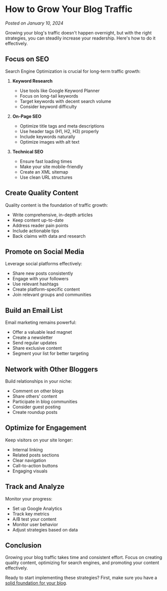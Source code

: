 # How to Grow Your Blog Traffic

_Posted on January 10, 2024_

Growing your blog's traffic doesn't happen overnight, but with the right strategies, you can steadily increase your readership. Here's how to do it effectively.

## Focus on SEO

Search Engine Optimization is crucial for long-term traffic growth:

1. **Keyword Research**
   - Use tools like Google Keyword Planner
   - Focus on long-tail keywords
   - Target keywords with decent search volume
   - Consider keyword difficulty

2. **On-Page SEO**
   - Optimize title tags and meta descriptions
   - Use header tags (H1, H2, H3) properly
   - Include keywords naturally
   - Optimize images with alt text

3. **Technical SEO**
   - Ensure fast loading times
   - Make your site mobile-friendly
   - Create an XML sitemap
   - Use clean URL structures

## Create Quality Content

Quality content is the foundation of traffic growth:

- Write comprehensive, in-depth articles
- Keep content up-to-date
- Address reader pain points
- Include actionable tips
- Back claims with data and research

## Promote on Social Media

Leverage social platforms effectively:

- Share new posts consistently
- Engage with your followers
- Use relevant hashtags
- Create platform-specific content
- Join relevant groups and communities

## Build an Email List

Email marketing remains powerful:

- Offer a valuable lead magnet
- Create a newsletter
- Send regular updates
- Share exclusive content
- Segment your list for better targeting

## Network with Other Bloggers

Build relationships in your niche:

- Comment on other blogs
- Share others' content
- Participate in blog communities
- Consider guest posting
- Create roundup posts

## Optimize for Engagement

Keep visitors on your site longer:

- Internal linking
- Related posts sections
- Clear navigation
- Call-to-action buttons
- Engaging visuals

## Track and Analyze

Monitor your progress:

- Set up Google Analytics
- Track key metrics
- A/B test your content
- Monitor user behavior
- Adjust strategies based on data

## Conclusion

Growing your blog traffic takes time and consistent effort. Focus on creating quality content, optimizing for search engines, and promoting your content effectively.

Ready to start implementing these strategies? First, make sure you have a [solid foundation for your blog](/blog/blog/first-post.html). 